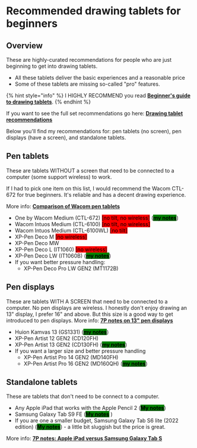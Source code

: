 # Recommended drawing tablets for beginners

## Overview

These are highly-curated recommendations for people who are just beginning to get into drawing tablets.&#x20;

* All these tablets deliver the basic experiences and a reasonable price
* Some of these tablets are missing so-called "pro" features.

{% hint style="info" %}
I HIGHLY RECOMMEND you read [**Beginner's guide to drawing tablets**](../guides/beginners-guide.md).
{% endhint %}

If you want to see the full set recommendations go here: [**Drawing tablet recommendations**](./)&#x20;

Below you'll find my recommendations for: pen tablets (no screen), pen displays (have a screen), and standalone tablets.&#x20;

## Pen tablets

These are tablets WITHOUT a screen that need to be connected to a computer (some support wireless) to work.

If I had to pick one item on this list, I would recommend the Wacom CTL-672 for true beginners. It's reliable and has a decent drawing experience.

More info: [**Comparison of Wacom pen tablets**](../product-info/wacom/comparison-of-wacom-pen-tablets.md)&#x20;

* One by Wacom Medium (CTL-672) <mark style="background-color:red;">\[no tilt, no wireless]</mark> ([<mark style="background-color:green;">**my notes**</mark>](../product-info/wacom/one-by-wacom/7p-notes-one-by-wacom-ctl-x72.md))
* Wacom Intuos Medium (CTL-6100) <mark style="background-color:red;">\[no tilt, no wireless]</mark>&#x20;
* Wacom Intuos Medium (CTL-6100WL) <mark style="background-color:red;">\[no tilt]</mark>
* XP-Pen Deco M <mark style="background-color:red;">\[no wireless]</mark>
* XP-Pen Deco MW&#x20;
* XP-Pen Deco L (IT1060) <mark style="background-color:red;">\[no wireless]</mark>
* XP-Pen Deco LW (IT1060B) ([<mark style="background-color:green;">**my notes**</mark>](../product-info/xp-pen/xp-pen-deco/7p-notes-xp-pen-deco-lw-it1060b.md))
* If you want better pressure handling:
  * XP-Pen Deco Pro LW GEN2 (MT1172B)&#x20;

## Pen displays

These are tablets WITH A SCREEN that need to be connected to a computer. No pen displays are wireless. I honestly don't enjoy drawing an 13" display, I prefer 16" and above. But this size is a good way to get introduced to pen displays. More info: [**7P notes on 13" pen displays**](../product-info/7p-notes-other/7p-notes-huion-gs1331-xppen-cd130fh.md)&#x20;

* Huion Kamvas 13 (GS1331)  ([<mark style="background-color:green;">**my notes**</mark>](../product-info/huion/huion-kamvas/7p-notes-huion-kamvas-13-gs1331.md))
* XP-Pen Artist 12 GEN2 (CD120FH)
* XP-Pen Artist 13 GEN2 (CD130FH)  ([<mark style="background-color:green;">**my notes**</mark>](../product-info/xp-pen/xp-pen-artist-gen2/7p-notes-xp-pen-artist-16-gen2-cd160fh.md))
* If you want a larger size and better pressure handling
  * XP-Pen Artist Pro 14 GEN2 (MD140FH)
  * XP-Pen Artist Pro 16 GEN2 (MD160QH) ([<mark style="background-color:green;">**my notes**</mark>](../product-info/xp-pen/xp-pen-artist-pro-gen2/7p-notes-xp-pen-artist-pro-16-2nd-gen-md160qh.md))

## Standalone tablets

These are tablets that don't need to be connect to a computer.

* Any Apple iPad that works with the Apple Pencil 2 ([<mark style="background-color:green;">**My notes**</mark>](../product-info/apple/7p-notes-apple-ipad.md))
* Samsung Galaxy Tab S9 FE ([<mark style="background-color:green;">**My notes**</mark>](../product-info/samsung/7p-notes-samsung-galaxy-tab-s.md) )
* If you are one a smaller budget, Samsung Galaxy Tab S6 lite (2022 edition)  ([<mark style="background-color:green;">**My notes**</mark>](../product-info/samsung/7p-notes-samsung-galaxy-tab-s.md)) - a little bit sluggish but the price is great.

More info: [**7P notes: Apple iPad versus Samsung Galaxy Tab S**](../product-info/apple/7p-notes-apple-ipad-versus-samsung-galaxy-tab-s.md)&#x20;


